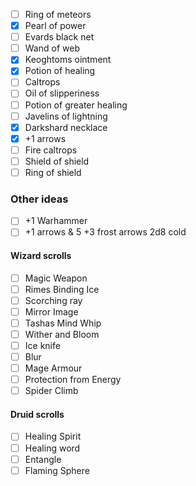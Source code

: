 
- [ ] Ring of meteors
- [x] Pearl of power
- [ ] Evards black net
- [ ] Wand of web
- [x] Keoghtoms ointment
- [x] Potion of healing
- [ ] Caltrops
- [ ] Oil of slipperiness
- [ ] Potion of greater healing
- [ ] Javelins of lightning
- [x] Darkshard necklace
- [x] +1 arrows
- [ ] Fire caltrops
- [ ] Shield of shield
- [ ] Ring of shield

### Other ideas

- [ ] +1 Warhammer
- [ ] +1 arrows & 5 +3 frost arrows 2d8 cold

#### Wizard scrolls

- [ ] Magic Weapon
- [ ] Rimes Binding Ice
- [ ] Scorching ray
- [ ] Mirror Image
- [ ] Tashas Mind Whip
- [ ] Wither and Bloom
- [ ] Ice knife
- [ ] Blur
- [ ] Mage Armour
- [ ] Protection from Energy
- [ ] Spider Climb
 
#### Druid scrolls

- [ ] Healing Spirit
- [ ] Healing word
- [ ] Entangle
- [ ] Flaming Sphere